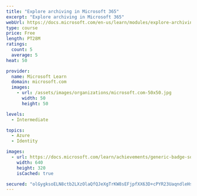 ```yaml
---
title: "Explore archiving in Microsoft 365"
excerpt: "Explore archiving in Microsoft 365"
webUrl: https://docs.microsoft.com/en-us/learn/modules/explore-archiving-microsoft-365/
type: course
price: Free
length: PT28M
ratings:
  count: 5
  average: 5
heat: 50

provider:
  name: Microsoft Learn
  domain: microsoft.com
  images:
    - url: /assets/images/organizations/microsoft.com-50x50.jpg
      width: 50
      height: 50

levels:
  - Intermediate

topics:
  - Azure
  - Identity

images:
  - url: https://docs.microsoft.com/learn/achievements/generic-badge-social.png
    width: 640
    height: 320
    isCached: true

secured: "olGygksoELN8ctb2LXzOlaQfQJeXgTrKW8sEFjpfXX63D+cPYR23UaqndleHsMbfVLhLprm+MVxdRCebUkkS8/FwrkeBpCdrZzMcnCh5QdeVSBPvPDm5rw0CrZMNM+XYETlCtS6LtUYrVN/nNHNeIJFHwywYRsNZ1Kt4P61CJzr0EbMeGGENLh3+oWHhLJ33qYCey7zpSim/mDHLjzvcosM1pK4WkMCSHFWti/aFsZeWoUqKVID0cyAdzQktxXc/fF+SdE+Tmg9GgS3QLH4a9PFCSFInCuENNO5qu1PHXPYHTjR14agLbpa3mlo2Dz7UYftLeVEXoeiC4ZOUfjHlYK59Uxswv0tq+7/El1pHmyV37rrTq9uUjARWyi2INmwiQkHtb3UNAhM9cAjvm99VYTCm5R0+FdhE56Qweqh+s64=;IUjiwvg0XfSMXwMtiByOsQ=="
---
```



